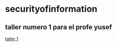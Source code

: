 # securityofinformation

## taller numero 1 para el profe yusef
[taller 1](https://docs.google.com/presentation/d/1Ycb4q3T_I7S-Dpw12qiq-ndhbvimVK5m7cboBet7178/edit?usp=sharing)						
